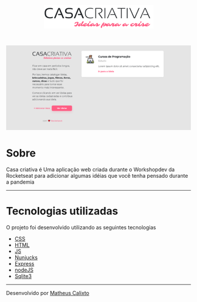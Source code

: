 <h1 align="center">
    <img src="public/Logo.png">
</h1>

<h1 align="center" style="border-radius: 8px;">
    <img src="public/layout.png">
</h1>

 # Sobre #

Casa criativa é Uma aplicação web criada durante o Workshopdev da Rocketseat para adicionar algumas idéias que você tenha pensado durante a pandemia

---

# Tecnologias utilizadas #

O projeto foi desenvolvido utilizando as seguintes tecnologias

- [CSS](https://developer.mozilla.org/pt-BR/docs/Web/CSS)
- [HTML](https://developer.mozilla.org/pt-BR/docs/Web/HTML)
- [JS](https://developer.mozilla.org/pt-BR/docs/Web/JavaScript)
- [Nunjucks](https://www.npmjs.com/package/nunjucks)
- [Express](https://expressjs.com/pt-br/)
- [nodeJS](https://nodejs.org/en/)
- [Sqlite3](https://www.sqlite.org/index.html)

---

Desenvolvido por [Matheus Calixto](https://www.linkedin.com/in/matheus-calixto-silva/)
